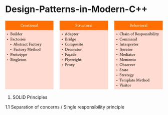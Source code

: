 # Design-Patterns-in-Modern-C++

![Alt text](images/general.png?raw=true "General")


1. SOLID Principles

1.1 Separation of concerns / Single responsibility principle
